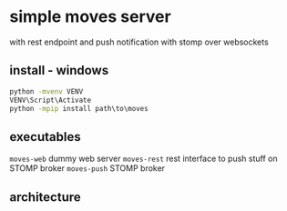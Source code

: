 # simple moves server

with rest endpoint and push notification with stomp over websockets

## install - windows

```bat
python -mvenv VENV
VENV\Script\Activate
python -mpip install path\to\moves 
```

## executables

`moves-web` dummy web server
`moves-rest` rest interface to push stuff on STOMP broker
`moves-push` STOMP broker

## architecture


